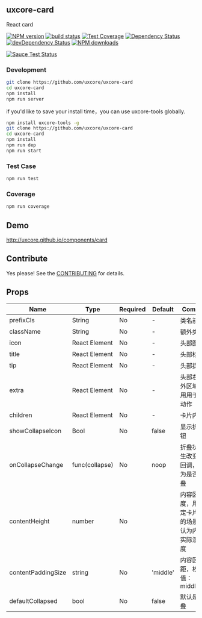## uxcore-card

React card

[![NPM version][npm-image]][npm-url]
[![build status][travis-image]][travis-url]
[![Test Coverage][coveralls-image]][coveralls-url]
[![Dependency Status][dep-image]][dep-url]
[![devDependency Status][devdep-image]][devdep-url] 
[![NPM downloads][downloads-image]][npm-url]

[![Sauce Test Status][sauce-image]][sauce-url]

[npm-image]: http://img.shields.io/npm/v/uxcore-card.svg?style=flat-square
[npm-url]: http://npmjs.org/package/uxcore-card
[travis-image]: https://img.shields.io/travis/uxcore/uxcore-card.svg?style=flat-square
[travis-url]: https://travis-ci.org/uxcore/uxcore-card
[coveralls-image]: https://img.shields.io/coveralls/uxcore/uxcore-card.svg?style=flat-square
[coveralls-url]: https://coveralls.io/r/uxcore/uxcore-card?branch=master
[dep-image]: http://img.shields.io/david/uxcore/uxcore-card.svg?style=flat-square
[dep-url]: https://david-dm.org/uxcore/uxcore-card
[devdep-image]: http://img.shields.io/david/dev/uxcore/uxcore-card.svg?style=flat-square
[devdep-url]: https://david-dm.org/uxcore/uxcore-card#info=devDependencies
[downloads-image]: https://img.shields.io/npm/dm/uxcore-card.svg
[sauce-image]: https://saucelabs.com/browser-matrix/uxcore-card.svg
[sauce-url]: https://saucelabs.com/u/uxcore-card


### Development

```sh
git clone https://github.com/uxcore/uxcore-card
cd uxcore-card
npm install
npm run server
```

if you'd like to save your install time，you can use uxcore-tools globally.

```sh
npm install uxcore-tools -g
git clone https://github.com/uxcore/uxcore-card
cd uxcore-card
npm install
npm run dep
npm run start
```

### Test Case

```sh
npm run test
```

### Coverage

```sh
npm run coverage
```

## Demo

http://uxcore.github.io/components/card

## Contribute

Yes please! See the [CONTRIBUTING](https://github.com/uxcore/uxcore/blob/master/CONTRIBUTING.md) for details.

## Props

| Name | Type | Required | Default | Comments |
|---|---|---|---|---|
| prefixCls | String | No | - | 类名前缀 |
| className | String | No | - | 额外类名 |
| icon | React Element | No | - | 头部图标 |
| title | React Element | No | - | 头部标题 |
| tip | React Element | No | - | 头部提示 |
| extra | React Element | No | - | 头部右侧额外区域，通用用于放置动作 |
| children | React Element | No | - | 卡片内容 |
| showCollapseIcon | Bool | No | false | 显示折叠按钮 |
| onCollapseChange | func(collapse) | No | noop | 折叠状态发生改变时的回调，参数为是否被折叠 |
| contentHeight | number | No |  | 内容区高度，用于固定卡片高度的场景，默认为内容区实际渲染高度 |
| contentPaddingSize | string | No | 'middle' | 内容区间距，枚举值：middle/none |
| defaultCollapsed | bool | No | false | 默认是否折叠 |
